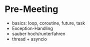 # Pre-Meeting

- basics: loop, coroutine, future, task
- Exception-Handling
- sauber hoch/runterfahren
- thread + asyncio
